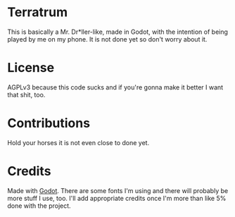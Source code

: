 # Terratrum
This is basically a Mr. Dr*ller-like, made in Godot, with the intention of being played by me on my phone. It is not done yet so don't worry about it.

# License
AGPLv3 because this code sucks and if you're gonna make it better I want that shit, too.

# Contributions
Hold your horses it is not even close to done yet.

# Credits
Made with [Godot](https://godotengine.org/). There are some fonts I'm using and there will probably be more stuff I use, too. I'll add appropriate credits once I'm more than like 5% done with the project.